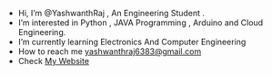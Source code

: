 - Hi, I’m @YashwanthRaj , An Engineering Student . 
- I’m interested in Python , JAVA Programming , Arduino and Cloud Engineering.
- I’m currently learning Electronics And Computer Engineering
- How to reach me yashwanthraj6383@gmail.com
- Check <a href="https://yashwanthraj.github.io/YashwanthRaj/"> My Website </a>

<!---
YashwanthRaj/YashwanthRaj is a ✨ special ✨ repository because its `README.md` (this file) appears on your GitHub profile.
You can click the Preview link to take a look at your changes.
--->
